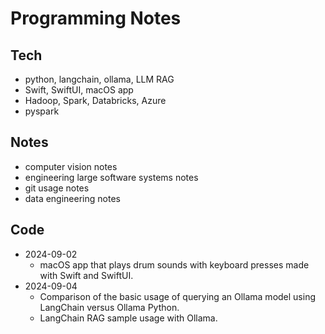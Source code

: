 # Programming Notes

## Tech
- python, langchain, ollama, LLM RAG
- Swift, SwiftUI, macOS app
- Hadoop, Spark, Databricks, Azure
- pyspark

## Notes
- computer vision notes
- engineering large software systems notes
- git usage notes
- data engineering notes

## Code
- 2024-09-02
    - macOS app that plays drum sounds with keyboard presses made with Swift and SwiftUI.
- 2024-09-04
    - Comparison of the basic usage of querying an Ollama model using LangChain versus Ollama Python.
    - LangChain RAG sample usage with Ollama.
